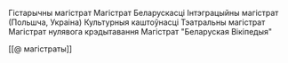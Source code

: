 Гістарычны магістрат
Магістрат Беларускасці
Інтэграцыйны магістрат (Польшча, Украіна)
Культурныя каштоўнасці
Тэатральны магістрат
Магістрат нулявога крэдытавання
Магістрат "Беларуская Вікіпедыя"

[[@ магістраты]]
